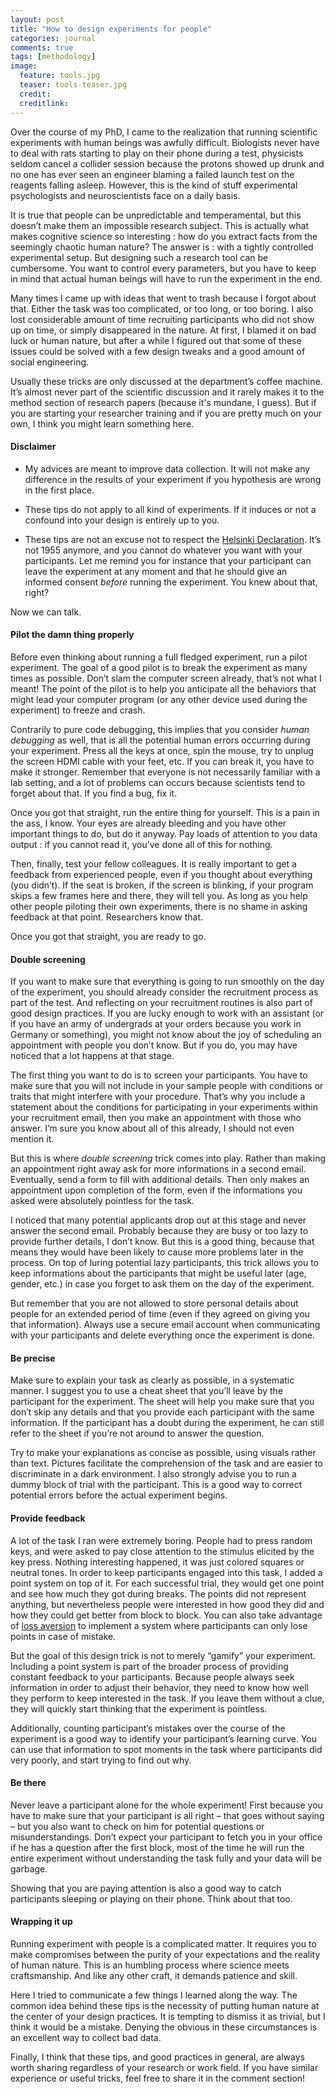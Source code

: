 ```yaml
---
layout: post
title: "How to design experiments for people"
categories: journal
comments: true
tags: [methodology]
image:
  feature: tools.jpg
  teaser: tools-teaser.jpg
  credit:
  creditlink:
---
```


Over the course of my PhD, I came to the realization that running scientific experiments with human beings was awfully difficult. Biologists never have to deal with rats starting to play on their phone during a test, physicists seldom cancel a collider session because the protons showed up drunk and no one has ever seen an engineer blaming a failed launch test on the reagents falling asleep. However, this is the kind of stuff experimental psychologists and neuroscientists face on a daily basis. 

It is true that people can be unpredictable and temperamental, but this doesn’t make them an impossible research subject. This is actually what makes cognitive science so interesting : how do you extract facts from the seemingly chaotic human nature? The answer is : with a tightly controlled experimental setup. But designing such a research tool can be cumbersome. You want to control every parameters, but you have to keep in mind that actual human beings will have to run the experiment in the end.

Many times I came up with ideas that went to trash because I forgot about that. Either the task was too complicated, or too long, or too boring. I also lost considerable amount of time recruiting participants who did not show up on time, or simply disappeared in the nature. At first, I blamed it on bad luck or human nature, but after a while I figured out that some of these issues could be solved with a few design tweaks and a good amount of social engineering.

Usually these tricks are only discussed at the department’s coffee machine. It’s almost never part of the scientific discussion and it rarely makes it to the method section of research papers (because it's mundane, I guess). But if you are starting your researcher training and if you are pretty much on your own, I think you might learn something here. 

#### Disclaimer

* My advices are meant to improve data collection. It will not make any difference in the results of your experiment if you hypothesis are wrong in the first place. 

* These tips do not apply to all kind of experiments. If it induces or not a confound into your design is entirely up to you.

* These tips are not an excuse not to respect the [Helsinki Declaration](http://www.who.int/bulletin/archives/79(4)373.pdf). It’s not 1955 anymore, and you cannot do whatever you want with your participants. Let me remind you for instance that your participant can leave the experiment at any moment and that he should give an informed consent *before* running the experiment. You knew about that, right?

Now we can talk.

#### Pilot the damn thing properly

Before even thinking about running a full fledged experiment, run a pilot experiment. The goal of a good pilot is to break the experiment as many times as possible. Don’t slam the computer screen already, that’s not what I meant! The point of the pilot is to help you anticipate all the behaviors that might lead your computer program (or any other device used during the experiment) to freeze and crash. 

Contrarily to pure code debugging, this implies that you consider *human debugging* as well, that is all the potential human errors occurring during your experiment. Press all the keys at once, spin the mouse, try to unplug the screen HDMI cable with your feet, etc. If you can break it, you have to make it stronger. Remember that everyone is not necessarily familiar with a lab setting, and a lot of problems can occurs because scientists tend to forget about that. If you find a bug, fix it.

Once you got that straight, run the entire thing for yourself. This is a pain in the ass, I know. Your eyes are already bleeding and you have other important things to do, but do it anyway. Pay loads of attention to you data output : if you cannot read it, you’ve done all of this for nothing. 

Then, finally, test your fellow colleagues. It is really important to get a feedback from experienced people, even if you thought about everything (you didn’t). If the seat is broken, if the screen is blinking, if your program skips a few frames here and there, they will tell you. As long as you help other people piloting their own experiments, there is no shame in asking feedback at that point. Researchers know that.

Once you got that straight, you are ready to go.

#### Double screening

If you want to make sure that everything is going to run smoothly on the day of the experiment, you should already consider the recruitment process as part of the test. And reflecting on your recruitment routines is also part of good design practices. If you are lucky enough to work with an assistant (or if you have an army of undergrads at your orders because you work in Germany or something), you might not know about the joy of scheduling an appointment with people you don’t know. But if you do, you may have noticed that a lot happens at that stage.

The first thing you want to do is to screen your participants. You have to make sure that you will not include in your sample people with conditions or traits that might interfere with your procedure. That’s why you include a statement about the conditions for participating in your experiments within your recruitment email, then you make an appointment with those who answer. I’m sure you know about all of this already, I should not even mention it.

But this is where *double screening* trick comes into play. Rather than making an appointment right away ask for more informations in a second email. Eventually, send a form to fill with additional details. Then only makes an appointment upon completion of the form, even if the informations you asked were absolutely pointless for the task. 

I noticed that many potential applicants drop out at this stage and never answer the second email. Probably because they are busy or too lazy to provide further details, I don’t know. But this is a good thing, because that means they would have been likely to cause more problems later in the process. On top of luring potential lazy participants, this trick allows you to keep informations about the participants that might be useful later (age, gender, etc.) in case you forget to ask them on the day of the experiment. 

But remember that you are not allowed to store personal details about people for an extended period of time (even if they agreed on giving you that information). Always use a secure email account when communicating with your participants and delete everything once the experiment is done.

#### Be precise

Make sure to explain your task as clearly as possible, in a systematic manner. I suggest you to use a cheat sheet that you’ll leave by the participant for the experiment. The sheet will help you make sure that you don’t skip any details and that you provide each participant with the same information. If the participant has a doubt during the experiment, he can still refer to the sheet if you’re not around to answer the question. 

Try to make your explanations as concise as possible, using visuals rather than text. Pictures facilitate the comprehension of the task and are easier to discriminate in a dark environment.
I also strongly advise you to run a dummy block of trial with the participant. This is a good way to correct potential errors before the actual experiment begins.
#### Provide feedback

A lot of the task I ran were extremely boring. People had to press random keys, and were asked to pay close attention to the stimulus elicited by the key press. Nothing interesting happened, it was just colored squares or neutral tones. In order to keep participants engaged into this task, I added a point system on top of it. For each successful trial, they would get one point and see how much they got during breaks. The points did not represent anything, but nevertheless people were interested in how good they did and how they could get better from block to block. You can also take advantage of [loss aversion](http://www3.uah.es/econ/MicroDoct/Tversky_Kahneman_1991_Loss%20aversion.pdf) to implement a system where participants can only lose points in case of mistake. 

But the goal of this design trick is not to merely “gamify” your experiment. Including a point system is part of the broader process of providing constant feedback to your participants. Because people always seek information in order to adjust their behavior, they need to know how well they perform to keep interested in the task. If you leave them without a clue, they will quickly start thinking that the experiment is pointless. 

Additionally, counting participant’s mistakes over the course of the experiment is a good way to identify your participant’s learning curve. You can use that information to spot moments in the task where participants did very poorly, and start trying to find out why.

#### Be there

Never leave a participant alone for the whole experiment! First because you have to make sure that your participant is all right – that goes without saying – but you also want to check on him for potential questions or misunderstandings. Don’t expect your participant to fetch you in your office if he has a question after the first block, most of the time he will run the entire experiment without understanding the task fully and your data will be garbage.

Showing that you are paying attention is also a good way to catch participants sleeping or playing on their phone. Think about that too.

#### Wrapping it up

Running experiment with people is a complicated matter. It requires you to make compromises between the purity of your expectations and the reality of human nature. This is an humbling process where science meets craftsmanship. And like any other craft, it demands patience and skill.

Here I tried to communicate a few things I learned along the way. The common idea behind these tips is the necessity of putting human nature at the center of your design practices. It is tempting to dismiss it as trivial, but I think it would be a mistake. Denying the obvious in these circumstances is an excellent way to collect bad data. 

Finally, I think that these tips, and good practices in general, are always worth sharing regardless of your research or work field. If you have similar experience or useful tricks, feel free to share it in the comment section! 